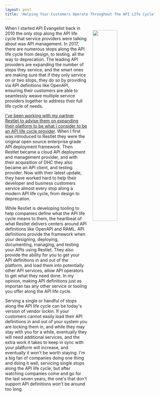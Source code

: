 ```yaml
---
layout: post
title: 'Helping Your Customers Operate Throughout The API LIfe Cycle'
---
```

<p><img style="padding: 15px;" src="https://image.slidesharecdn.com/emnworkshop-restfullwebapisbuilddocumentmanage-slideshare-150206082129-conversion-gate02/95/restful-web-apis-build-document-manage-11-638.jpg?cb=1423211259" alt="" width="40%" align="right" /></p>
<p>When I started API Evangelist back in 2010 the only stop along the API life cycle that service providers were talking about was API management. In 2017, there are numerous stops along the API life cycle from design, to testing, all the way to deprecation. The leading API providers are expanding the number of stops they service, and the smart ones are making sure that if they only service on or two stops, they do so by providing via API definitions like OpenAPI, ensuring their customers are able to seamlessly weave multiple service providers together to address their full life cycle of needs.</p>
<p><a href="http://restlet.com">I've been working with my partner Restlet to advise them on expanding their platform to be what I consider to be an API life cycle provider</a>. When I first was introduced to Restlet they were the original open source enterprise grade API deployment framework. Then Restlet became a cloud API deployment and management provider, and with their acquisition of DHC they also became an API client, and testing provider. Now with their latest update, they have worked hard to help their developer and business customers service almost every stop along a modern API life cycle, from design to deprecation.</p>
<p>While Restlet is developing tooling to help companies define what the API life cycle means to them, the heartbeat of what Restlet delivers centers around API definitions like OpenAPI and RAML. API definitions provide the framework when your designing, deploying, documenting, managing, and testing your APIs using Restlet. They also provide the ability for you to get your API definitions in and out of the platform, and load them into potentially other API services, allow API operators to get what they need done. In my opinion, making API definitions just as importan tas any other service or tooling you offer along the API life cycle.</p>
<p>Serving a single or handful of stops along the API life cycle can be today's version of vendor lockin. If your customers cannot easily load their API definitions in and out of your system you are locking them in, and while they may stay with you for a while, eventually they will need additional services, and the extra work it takes to keep in sync with your platform will increase, and eventually it won't be worth staying. I'm a big fan of companies doing one thing and doing it well, servicing single stops along the API life cycle, but after watching companies come and go for the last seven years, the one's that don't support API definitions won't be around too long.</p>